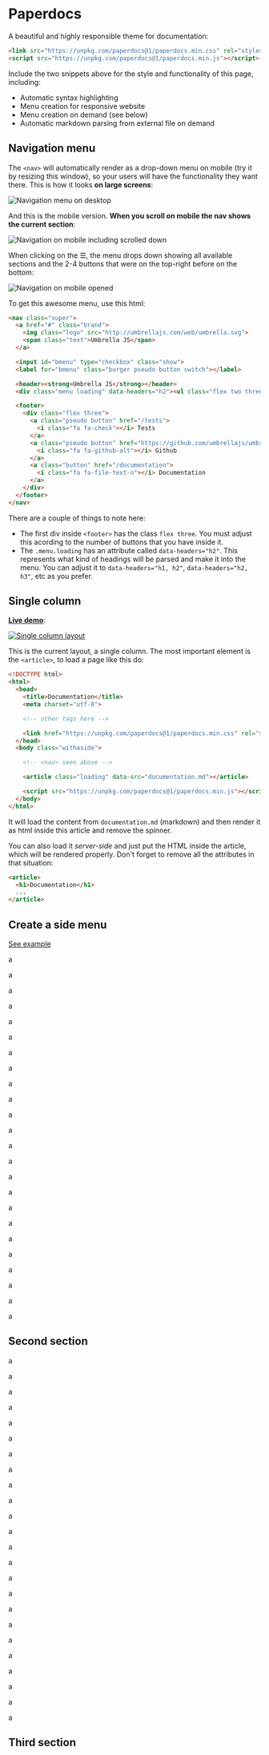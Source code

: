 # Paperdocs

A beautiful and highly responsible theme for documentation:

```html
<link src="https://unpkg.com/paperdocs@1/paperdocs.min.css" rel="stylesheet">
<script src="https://unpkg.com/paperdocs@1/paperdocs.min.js"></script>
```

Include the two snippets above for the style and functionality of this page, including:

- Automatic syntax highlighting
- Menu creation for responsive website
- Menu creation on demand (see below)
- Automatic markdown parsing from external file on demand


## Navigation menu

The `<nav>` will automatically render as a drop-down menu on mobile (try it by resizing this window), so your users will have the functionality they want there. This is how it looks **on large screens**:

![Navigation menu on desktop](img/nav_desktop.png)

And this is the mobile version. **When you scroll on mobile the nav shows the current section**:

![Navigation on mobile including scrolled down](img/nav_mobile_both.png)

When clicking on the ☰, the menu drops down showing all available sections and the 2-4 buttons that were on the top-right before on the bottom:

![Navigation on mobile opened](img/nav_open_full.png)

To get this awesome menu, use this html:

```html
<nav class="super">
  <a href="#" class="brand">
    <img class="logo" src="http://umbrellajs.com/web/umbrella.svg">
    <span class="text">Umbrella JS</span>
  </a>

  <input id="bmenu" type="checkbox" class="show">
  <label for="bmenu" class="burger pseudo button switch"></label>

  <header><strong>Umbrella JS</strong></header>
  <div class="menu loading" data-headers="h2"><ul class="flex two three-600"></ul></div>

  <footer>
    <div class="flex three">
      <a class="pseudo button" href="/tests">
        <i class="fa fa-check"></i> Tests
      </a>
      <a class="pseudo button" href="https://github.com/umbrellajs/umbrella">
        <i class="fa fa-github-alt"></i> Github
      </a>
      <a class="button" href="/documentation">
        <i class="fa fa-file-text-o"></i> Documentation
      </a>
    </div>
  </footer>
</nav>
```

There are a couple of things to note here:

- The first div inside `<footer>` has the class `flex three`. You must adjust this acording to the number of buttons that you have inside it.
- The `.menu.loading` has an attribute called `data-headers="h2"`. This represents what kind of headings will be parsed and make it into the menu. You can adjust it to `data-headers="h1, h2"`, `data-headers="h2, h3"`, etc as you prefer.



## Single column

[**Live demo**](http://francisco.io/paperdocs/single):

[![Single column layout](/img/single_column.png)](http://francisco.io/paperdocs/single)

This is the current layout, a single column. The most important element is the `<article>`, to load a page like this do:

```html
<!DOCTYPE html>
<html>
  <head>
    <title>Documentation</title>
    <meta charset="utf-8">

    <!-- other tags here -->

    <link href="https://unpkg.com/paperdocs@1/paperdocs.min.css" rel="stylesheet">
  </head>
  <body class="withaside">

    <!-- <nav> seen above -->

    <article class="loading" data-src="documentation.md"></article>

    <script src="https://unpkg.com/paperdocs@1/paperdocs.min.js"></script>
  </body>
</html>
```

It will load the content from `documentation.md` (markdown) and then render it as html inside this article and remove the spinner.

You can also load it *server-side* and just put the HTML inside the article, which will be rendered properly. Don't forget to remove all the attributes in that situation:

```html
<article>
  <h1>Documentation</h1>
  ...
</article>
```



## Create a side menu

[See example](/)


a

a

a

a

a

a

a

a

a

a

a

a

a

a

a

a

a

a

a

a

a

a

a

a

## Second section


a

a

a

a

a

a

a

a

a

a

a

a

a

a

a

a

a

a

a

a

a

a

a

a

## Third section
